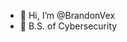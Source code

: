 - 👋 Hi, I’m @BrandonVex
- 🌱 B.S. of Cybersecurity

<!---
BrandonVex/BrandonVex is a ✨ special ✨ repository because its `README.md` (this file) appears on your GitHub profile.
You can click the Preview link to take a look at your changes.
--->
